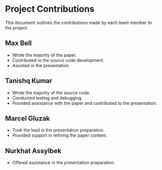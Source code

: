 # Project Contributions

This document outlines the contributions made by each team member to the project.

## Max Bell
- Wrote the majority of the paper.
- Contributed to the source code development.
- Assisted in the presentation.

## Tanishq Kumar
- Wrote the majority of the source code.
- Conducted testing and debugging.
- Provided assistance with the paper and contributed to the presentation.

## Marcel Gluzak
- Took the lead in the presentation preparation.
- Provided support in refining the paper content.

## Nurkhat Assylbek
- Offered assistance in the presentation preparation.